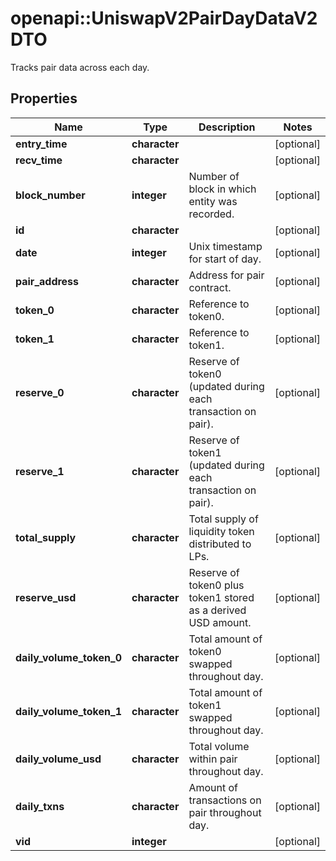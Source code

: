 # openapi::UniswapV2PairDayDataV2DTO

Tracks pair data across each day.

## Properties
Name | Type | Description | Notes
------------ | ------------- | ------------- | -------------
**entry_time** | **character** |  | [optional] 
**recv_time** | **character** |  | [optional] 
**block_number** | **integer** | Number of block in which entity was recorded. | [optional] 
**id** | **character** |  | [optional] 
**date** | **integer** | Unix timestamp for start of day. | [optional] 
**pair_address** | **character** | Address for pair contract. | [optional] 
**token_0** | **character** | Reference to token0. | [optional] 
**token_1** | **character** | Reference to token1. | [optional] 
**reserve_0** | **character** | Reserve of token0 (updated during each transaction on pair). | [optional] 
**reserve_1** | **character** | Reserve of token1 (updated during each transaction on pair). | [optional] 
**total_supply** | **character** | Total supply of liquidity token distributed to LPs. | [optional] 
**reserve_usd** | **character** | Reserve of token0 plus token1 stored as a derived USD amount. | [optional] 
**daily_volume_token_0** | **character** | Total amount of token0 swapped throughout day. | [optional] 
**daily_volume_token_1** | **character** | Total amount of token1 swapped throughout day. | [optional] 
**daily_volume_usd** | **character** | Total volume within pair throughout day. | [optional] 
**daily_txns** | **character** | Amount of transactions on pair throughout day. | [optional] 
**vid** | **integer** |  | [optional] 


